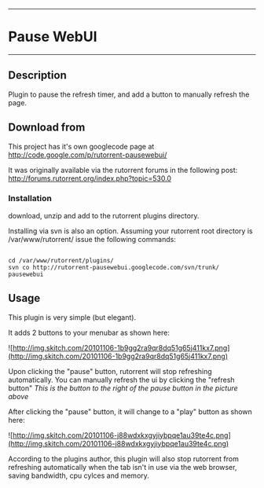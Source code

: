 
---

# Pause WebUI #

---



## Description ##

Plugin to pause the refresh timer, and add a button to manually refresh the page.


## Download  from ##

This project has it's own googlecode page at http://code.google.com/p/rutorrent-pausewebui/

It was originally available via the rutorrent forums in the following post: http://forums.rutorrent.org/index.php?topic=530.0


### Installation ###

download, unzip and add to the rutorrent plugins directory.

Installing via svn is also an option.  Assuming your rutorrent root directory is /var/www/rutorrent/ issue the following commands:

```

cd /var/www/rutorrent/plugins/
svn co http://rutorrent-pausewebui.googlecode.com/svn/trunk/ pausewebui

```


## Usage ##

This plugin is very simple (but elegant).

It adds 2 buttons to your menubar as shown here:

![http://img.skitch.com/20101106-1b9gg2ra9qr8dq51g65j411kx7.png](http://img.skitch.com/20101106-1b9gg2ra9qr8dq51g65j411kx7.png)

Upon clicking the "pause" button, rutorrent will stop refreshing automatically.  You can manually refresh the ui by clicking the "refresh button" _This is the button to the right of the pause button in the picture above_

After clicking the "pause" button, it will change to a "play" button as shown here:

![http://img.skitch.com/20101106-j88wdxkxgyjiybpqe1au39te4c.png](http://img.skitch.com/20101106-j88wdxkxgyjiybpqe1au39te4c.png)


According to the plugins author, this plugin will also stop rutorrent from refreshing automatically when the tab isn't in use via the web browser, saving bandwidth, cpu cylces and memory.